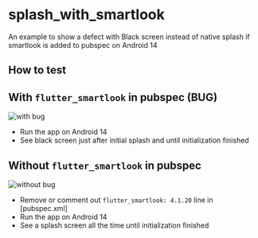 # splash_with_smartlook

An example to show a defect with Black screen instead of native splash 
if smartlook is added to pubspec on Android 14

## How to test

## With `flutter_smartlook` in pubspec (BUG)

![with bug](./.video/with_smartlook.gif)

- Run the app on Android 14
- See black screen just after initial splash and until initialization finished

## Without `flutter_smartlook` in pubspec

![without bug](./.video/without_smartlook.gif)

- Remove or comment out `flutter_smartlook: 4.1.20` line in [pubspec.xml]
- Run the app on Android 14
- See a splash screen all the time until initialization finished
